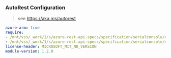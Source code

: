 ### AutoRest Configuration

> see https://aka.ms/autorest

``` yaml
azure-arm: true
require:
- /mnt/vss/_work/1/s/azure-rest-api-specs/specification/serialconsole/resource-manager/readme.md
- /mnt/vss/_work/1/s/azure-rest-api-specs/specification/serialconsole/resource-manager/readme.go.md
license-header: MICROSOFT_MIT_NO_VERSION
module-version: 1.2.0

```